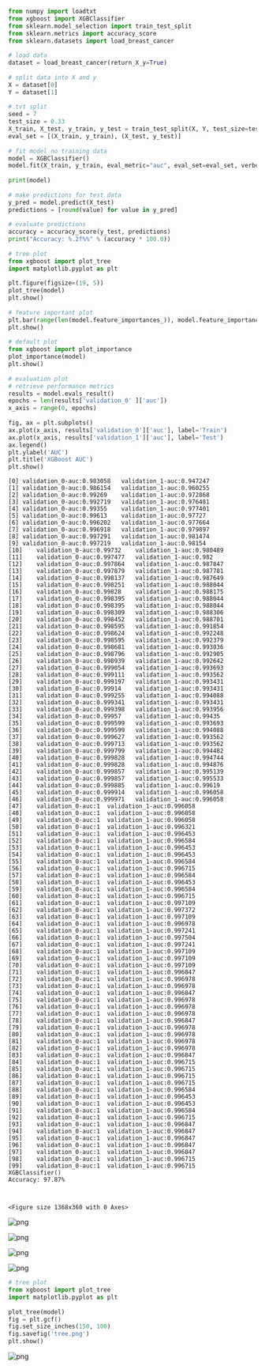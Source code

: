 ```python
from numpy import loadtxt 
from xgboost import XGBClassifier 
from sklearn.model_selection import train_test_split 
from sklearn.metrics import accuracy_score
from sklearn.datasets import load_breast_cancer
 
# load data
dataset = load_breast_cancer(return_X_y=True)
 
# split data into X and y 
X = dataset[0] 
Y = dataset[1]
 
# tvt split
seed = 7
test_size = 0.33
X_train, X_test, y_train, y_test = train_test_split(X, Y, test_size=test_size, random_state=seed)
eval_set = [(X_train, y_train), (X_test, y_test)]
 
# fit model no training data 
model = XGBClassifier() 
model.fit(X_train, y_train, eval_metric="auc", eval_set=eval_set, verbose=True)
 
print(model)
 
# make predictions for test data 
y_pred = model.predict(X_test) 
predictions = [round(value) for value in y_pred]
 
# evaluate predictions 
accuracy = accuracy_score(y_test, predictions) 
print("Accuracy: %.2f%%" % (accuracy * 100.0))
 
# tree plot
from xgboost import plot_tree
import matplotlib.pyplot as plt
 
plt.figure(figsize=(19, 5))
plot_tree(model)
plt.show()
 
# feature important plot
plt.bar(range(len(model.feature_importances_)), model.feature_importances_)
plt.show()
 
# default plot
from xgboost import plot_importance
plot_importance(model)
plt.show()
 
# evaluation plot
# retrieve performance metrics 
results = model.evals_result()
epochs = len(results['validation_0' ]['auc'])
x_axis = range(0, epochs)
 
fig, ax = plt.subplots()
ax.plot(x_axis, results['validation_0']['auc'], label='Train')
ax.plot(x_axis, results['validation_1']['auc'], label='Test')
ax.legend()
plt.ylabel('AUC')
plt.title('XGBoost AUC')
plt.show()
```

    [0]	validation_0-auc:0.983058	validation_1-auc:0.947247
    [1]	validation_0-auc:0.986154	validation_1-auc:0.960255
    [2]	validation_0-auc:0.99269	validation_1-auc:0.972868
    [3]	validation_0-auc:0.992719	validation_1-auc:0.976481
    [4]	validation_0-auc:0.99355	validation_1-auc:0.977401
    [5]	validation_0-auc:0.99613	validation_1-auc:0.97727
    [6]	validation_0-auc:0.996202	validation_1-auc:0.977664
    [7]	validation_0-auc:0.996918	validation_1-auc:0.979897
    [8]	validation_0-auc:0.997291	validation_1-auc:0.981474
    [9]	validation_0-auc:0.997219	validation_1-auc:0.98154
    [10]	validation_0-auc:0.99732	validation_1-auc:0.980489
    [11]	validation_0-auc:0.997477	validation_1-auc:0.982
    [12]	validation_0-auc:0.997864	validation_1-auc:0.987847
    [13]	validation_0-auc:0.997879	validation_1-auc:0.987781
    [14]	validation_0-auc:0.998137	validation_1-auc:0.987649
    [15]	validation_0-auc:0.998251	validation_1-auc:0.988044
    [16]	validation_0-auc:0.99828	validation_1-auc:0.988175
    [17]	validation_0-auc:0.998395	validation_1-auc:0.988044
    [18]	validation_0-auc:0.998395	validation_1-auc:0.988044
    [19]	validation_0-auc:0.998309	validation_1-auc:0.988306
    [20]	validation_0-auc:0.998452	validation_1-auc:0.988701
    [21]	validation_0-auc:0.998595	validation_1-auc:0.991854
    [22]	validation_0-auc:0.998624	validation_1-auc:0.992248
    [23]	validation_0-auc:0.998595	validation_1-auc:0.992379
    [24]	validation_0-auc:0.998681	validation_1-auc:0.993036
    [25]	validation_0-auc:0.998796	validation_1-auc:0.992905
    [26]	validation_0-auc:0.998939	validation_1-auc:0.992642
    [27]	validation_0-auc:0.999054	validation_1-auc:0.993693
    [28]	validation_0-auc:0.999111	validation_1-auc:0.993562
    [29]	validation_0-auc:0.999197	validation_1-auc:0.993431
    [30]	validation_0-auc:0.99914	validation_1-auc:0.993431
    [31]	validation_0-auc:0.999255	validation_1-auc:0.994088
    [32]	validation_0-auc:0.999341	validation_1-auc:0.993431
    [33]	validation_0-auc:0.999398	validation_1-auc:0.993956
    [34]	validation_0-auc:0.99957	validation_1-auc:0.99435
    [35]	validation_0-auc:0.999599	validation_1-auc:0.993693
    [36]	validation_0-auc:0.999599	validation_1-auc:0.994088
    [37]	validation_0-auc:0.999627	validation_1-auc:0.993562
    [38]	validation_0-auc:0.999713	validation_1-auc:0.993562
    [39]	validation_0-auc:0.999799	validation_1-auc:0.994482
    [40]	validation_0-auc:0.999828	validation_1-auc:0.994744
    [41]	validation_0-auc:0.999828	validation_1-auc:0.994876
    [42]	validation_0-auc:0.999857	validation_1-auc:0.995139
    [43]	validation_0-auc:0.999857	validation_1-auc:0.995533
    [44]	validation_0-auc:0.999885	validation_1-auc:0.99619
    [45]	validation_0-auc:0.999914	validation_1-auc:0.996058
    [46]	validation_0-auc:0.999971	validation_1-auc:0.996058
    [47]	validation_0-auc:1	validation_1-auc:0.996058
    [48]	validation_0-auc:1	validation_1-auc:0.996058
    [49]	validation_0-auc:1	validation_1-auc:0.996058
    [50]	validation_0-auc:1	validation_1-auc:0.996321
    [51]	validation_0-auc:1	validation_1-auc:0.996453
    [52]	validation_0-auc:1	validation_1-auc:0.996584
    [53]	validation_0-auc:1	validation_1-auc:0.996453
    [54]	validation_0-auc:1	validation_1-auc:0.996453
    [55]	validation_0-auc:1	validation_1-auc:0.996584
    [56]	validation_0-auc:1	validation_1-auc:0.996715
    [57]	validation_0-auc:1	validation_1-auc:0.996584
    [58]	validation_0-auc:1	validation_1-auc:0.996453
    [59]	validation_0-auc:1	validation_1-auc:0.996584
    [60]	validation_0-auc:1	validation_1-auc:0.996715
    [61]	validation_0-auc:1	validation_1-auc:0.997109
    [62]	validation_0-auc:1	validation_1-auc:0.997372
    [63]	validation_0-auc:1	validation_1-auc:0.997109
    [64]	validation_0-auc:1	validation_1-auc:0.996978
    [65]	validation_0-auc:1	validation_1-auc:0.997241
    [66]	validation_0-auc:1	validation_1-auc:0.997504
    [67]	validation_0-auc:1	validation_1-auc:0.997241
    [68]	validation_0-auc:1	validation_1-auc:0.997109
    [69]	validation_0-auc:1	validation_1-auc:0.997109
    [70]	validation_0-auc:1	validation_1-auc:0.997109
    [71]	validation_0-auc:1	validation_1-auc:0.996847
    [72]	validation_0-auc:1	validation_1-auc:0.996978
    [73]	validation_0-auc:1	validation_1-auc:0.996978
    [74]	validation_0-auc:1	validation_1-auc:0.996847
    [75]	validation_0-auc:1	validation_1-auc:0.996978
    [76]	validation_0-auc:1	validation_1-auc:0.996978
    [77]	validation_0-auc:1	validation_1-auc:0.996978
    [78]	validation_0-auc:1	validation_1-auc:0.996847
    [79]	validation_0-auc:1	validation_1-auc:0.996978
    [80]	validation_0-auc:1	validation_1-auc:0.996978
    [81]	validation_0-auc:1	validation_1-auc:0.996978
    [82]	validation_0-auc:1	validation_1-auc:0.996978
    [83]	validation_0-auc:1	validation_1-auc:0.996847
    [84]	validation_0-auc:1	validation_1-auc:0.996715
    [85]	validation_0-auc:1	validation_1-auc:0.996715
    [86]	validation_0-auc:1	validation_1-auc:0.996715
    [87]	validation_0-auc:1	validation_1-auc:0.996715
    [88]	validation_0-auc:1	validation_1-auc:0.996584
    [89]	validation_0-auc:1	validation_1-auc:0.996453
    [90]	validation_0-auc:1	validation_1-auc:0.996453
    [91]	validation_0-auc:1	validation_1-auc:0.996584
    [92]	validation_0-auc:1	validation_1-auc:0.996715
    [93]	validation_0-auc:1	validation_1-auc:0.996847
    [94]	validation_0-auc:1	validation_1-auc:0.996847
    [95]	validation_0-auc:1	validation_1-auc:0.996847
    [96]	validation_0-auc:1	validation_1-auc:0.996847
    [97]	validation_0-auc:1	validation_1-auc:0.996847
    [98]	validation_0-auc:1	validation_1-auc:0.996715
    [99]	validation_0-auc:1	validation_1-auc:0.996715
    XGBClassifier()
    Accuracy: 97.87%



    <Figure size 1368x360 with 0 Axes>



    
![png](XGBoost_files/XGBoost_0_2.png)
    



    
![png](XGBoost_files/XGBoost_0_3.png)
    



    
![png](XGBoost_files/XGBoost_0_4.png)
    



    
![png](XGBoost_files/XGBoost_0_5.png)
    



```python
# tree plot
from xgboost import plot_tree
import matplotlib.pyplot as plt
 
plot_tree(model)
fig = plt.gcf()
fig.set_size_inches(150, 100)
fig.savefig('tree.png')
plt.show()
```


    
![png](XGBoost_files/XGBoost_1_0.png)
    



```python

```
